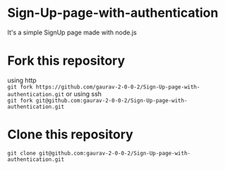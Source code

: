 # Sign-Up-page-with-authentication

It's a simple SignUp page made with node.js 

# Fork this repository 

using http
<br>
```git fork https://github.com/gaurav-2-0-0-2/Sign-Up-page-with-authentication.git```
or 
using ssh
<br>
```git fork git@github.com:gaurav-2-0-0-2/Sign-Up-page-with-authentication.git```

# Clone this repository 
```git clone git@github.com:gaurav-2-0-0-2/Sign-Up-page-with-authentication.git```


